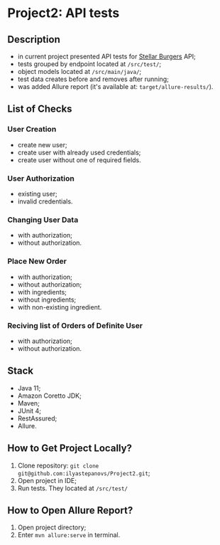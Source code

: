 # Project2: API tests

## Description

* in current project presented API tests for [Stellar Burgers](https://stellarburgers.nomoreparties.site/) API;
* tests grouped by endpoint located at ```/src/test/```;
* object models located at ```/src/main/java/```;
* test data creates before and removes after running;
* was added Allure report (it's available at: ```target/allure-results/```).

## List of Checks 
### User Creation 
* create new user;
* create user with already used credentials;
* create user without one of required fields.

### User Authorization
* existing user;
* invalid credentials.

### Changing User Data
* with authorization;
* without authorization.

### Place New Order
* with authorization;
* without authorization;
* with ingredients; 
* without ingredients; 
* with non-existing ingredient.

### Reciving list of Orders of Definite User
* with authorization;
* without authorization.

## Stack
* Java 11; 
* Amazon Coretto JDK;
* Maven;
* JUnit 4;
* RestAssured;
* Allure.

## How to Get Project Locally?
1. Clone repository: 
```git clone git@github.com:ilyastepanovs/Project2.git```;
2. Open project in IDE;
3. Run tests. They located at ```/src/test/```

## How to Open Allure Report?
1. Open project directory;
2. Enter ```mvn allure:serve``` in terminal.

